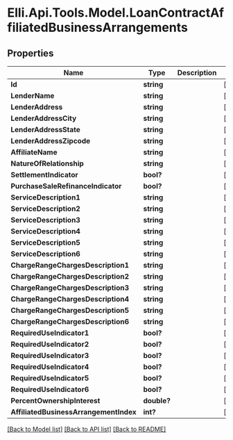 # Elli.Api.Tools.Model.LoanContractAffiliatedBusinessArrangements
## Properties

Name | Type | Description | Notes
------------ | ------------- | ------------- | -------------
**Id** | **string** |  | [optional] 
**LenderName** | **string** |  | [optional] 
**LenderAddress** | **string** |  | [optional] 
**LenderAddressCity** | **string** |  | [optional] 
**LenderAddressState** | **string** |  | [optional] 
**LenderAddressZipcode** | **string** |  | [optional] 
**AffiliateName** | **string** |  | [optional] 
**NatureOfRelationship** | **string** |  | [optional] 
**SettlementIndicator** | **bool?** |  | [optional] 
**PurchaseSaleRefinanceIndicator** | **bool?** |  | [optional] 
**ServiceDescription1** | **string** |  | [optional] 
**ServiceDescription2** | **string** |  | [optional] 
**ServiceDescription3** | **string** |  | [optional] 
**ServiceDescription4** | **string** |  | [optional] 
**ServiceDescription5** | **string** |  | [optional] 
**ServiceDescription6** | **string** |  | [optional] 
**ChargeRangeChargesDescription1** | **string** |  | [optional] 
**ChargeRangeChargesDescription2** | **string** |  | [optional] 
**ChargeRangeChargesDescription3** | **string** |  | [optional] 
**ChargeRangeChargesDescription4** | **string** |  | [optional] 
**ChargeRangeChargesDescription5** | **string** |  | [optional] 
**ChargeRangeChargesDescription6** | **string** |  | [optional] 
**RequiredUseIndicator1** | **bool?** |  | [optional] 
**RequiredUseIndicator2** | **bool?** |  | [optional] 
**RequiredUseIndicator3** | **bool?** |  | [optional] 
**RequiredUseIndicator4** | **bool?** |  | [optional] 
**RequiredUseIndicator5** | **bool?** |  | [optional] 
**RequiredUseIndicator6** | **bool?** |  | [optional] 
**PercentOwnershipInterest** | **double?** |  | [optional] 
**AffiliatedBusinessArrangementIndex** | **int?** |  | [optional] 

[[Back to Model list]](../README.md#documentation-for-models) [[Back to API list]](../README.md#documentation-for-api-endpoints) [[Back to README]](../README.md)

